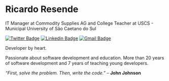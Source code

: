 # Ricardo Resende 

IT Manager at Commodity Supplies AG and College Teacher at USCS - Municipal University of São Caetano do Sul

[![Twitter Badge](https://img.shields.io/twitter/url?style=social&url=https%3A%2F%2Ftwitter.com%2Fricardoresende)](https://twitter.com/ricardoresende) [![Linkedin Badge](https://img.shields.io/badge/Linkedin-ricardo.resende-blue/)](https://www.linkedin.com/in/resende-ricardo/)  [![Gmail Badge](https://img.shields.io/badge/Gmail-ricardo.resende%40gmail.com-blue)](mailto:ricardo.resende@gmail.com)

Developer by heart.

Passionate about software development and education. More than 20 years of software development and 7 years of teaching young developers.

_“First, solve the problem. Then, write the code.”_ – __John Johnson__
